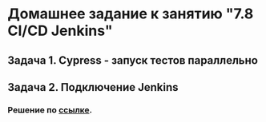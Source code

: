 # Домашнее задание к занятию "7.8 CI/CD Jenkins"

## Задача 1. Cypress - запуск тестов параллельно

## Задача 2. Подключение Jenkins

### Решение по [cсылке](??).
